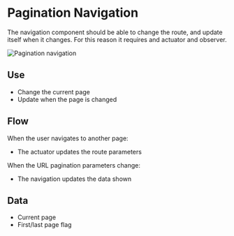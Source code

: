 # Pagination Navigation

The navigation component should be able to change the route, and update itself when it changes. For this reason it requires and actuator and observer.

![Pagination navigation](../../../../.gitbook/assets/pagination\_navigation\_frontend\_class.drawio.png)

## Use

* Change the current page
* Update when the page is changed

## Flow

When the user navigates to another page:

* The actuator updates the route parameters

When the URL pagination parameters change:

* The navigation updates the data shown

## Data

* Current page
* First/last page flag
